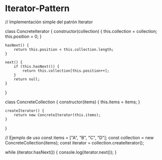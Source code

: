 # Iterator-Pattern

// Implementación simple del patrón Iterator

class ConcreteIterator {
    constructor(collection) {
        this.collection = collection;
        this.position = 0;
    }

    hasNext() {
        return this.position < this.collection.length;
    }

    next() {
        if (this.hasNext()) {
            return this.collection[this.position++];
        }
        return null;
    }
}

class ConcreteCollection {
    constructor(items) {
        this.items = items;
    }

    createIterator() {
        return new ConcreteIterator(this.items);
    }
}

// Ejemplo de uso
const items = ["A", "B", "C", "D"];
const collection = new ConcreteCollection(items);
const iterator = collection.createIterator();

while (iterator.hasNext()) {
    console.log(iterator.next());
}
